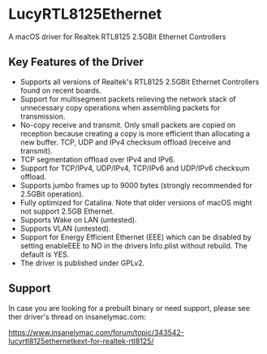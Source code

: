 # LucyRTL8125Ethernet

A macOS driver for Realtek RTL8125 2.5GBit Ethernet Controllers

## Key Features of the Driver

* Supports all versions of Realtek's RTL8125 2.5GBit Ethernet Controllers found on recent boards.</br>
* Support for multisegment packets relieving the network stack of unnecessary copy operations when assembling packets for transmission. 
* No-copy receive and transmit. Only small packets are copied on reception because creating a copy is more efficient than allocating a new buffer. TCP, UDP and IPv4 checksum offload (receive and transmit).
* TCP segmentation offload over IPv4 and IPv6.
* Support for TCP/IPv4, UDP/IPv4, TCP/IPv6 and UDP/IPv6 checksum offload.
* Supports jumbo frames up to 9000 bytes (strongly recommended for 2.5GBit operation).
* Fully optimized for Catalina. Note that older versions of macOS might not support 2.5GB Ethernet.
* Supports Wake on LAN (untested).
* Supports VLAN (untested).
* Support for Energy Efficient Ethernet (EEE) which can be disabled by setting enableEEE to NO in the drivers Info.plist without rebuild. The default is YES.
* The driver is published under GPLv2.

## Support

In case you are looking for a prebuilt binary or need support, please see ther driver's thread on insanelymac.com:

https://www.insanelymac.com/forum/topic/343542-lucyrtl8125ethernetkext-for-realtek-rtl8125/
